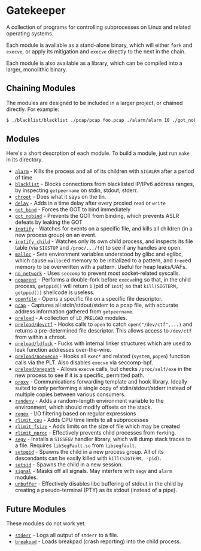 # Gatekeeper

A collection of programs for controlling subprocesses on Linux and related operating systems.

Each module is available as a stand-alone binary, which will either `fork` and `execve`, or apply its mitigation and `execve` directly to the next in the chain.

Each module is also available as a library, which can be compiled into a larger, monolithic binary.

## Chaining Modules

The modules are designed to be included in a larger project, or chained directly.  For example:

```sh
$ ./blacklist/blacklist ./pcap/pcap foo.pcap ./alarm/alarm 10 ./got_nobind/got_nobind ./malloc/malloc ./no_network/no_network ./randenv/randenv ./rlimit_cpu/rlimit_cpu 5 ./rlimit_fsize/rlimit_fsize 0 ./rlimit_nproc/rlimit_nproc 0 ./segv/segv MYSEGV ./setpgid/setpgid ./setsid/setsid sh
```

## Modules

Here's a short descrption of each module.  To build a module, just run `make` in its directory.

- [`alarm`](alarm/README.md) - Kills the process and all of its children with `SIGALRM` after a period of time
- [`blacklist`](blacklist/README.md) - Blocks connections from blacklisted IP/IPv6 address ranges, by inspecting `getpeername` on stdin, stdout, stderr.
- [`chroot`](chroot/README.md) - Does what it says on the tin.
- [`delay`](delay/README.md) - Adds in a time delay after every proxied `read` or `write`
- [`got_bind`](got_bind/README.md) - Forces the GOT to bind immediately
- [`got_nobind`](got_nobind/README.md) - Prevents the GOT from binding, which prevents ASLR defeats by leaking the GOT
- [`inotify`](inotify/README.md) - Watches for events on a specific file, and kills all children (in a new process group) on an event.
- [`inotify_child`](inotify_child/README.md) - Watches only its own child process, and inspects its file table (via `SIGSTOP` and `/proc/.../fd`) to see if any handles are open.
- [`malloc`](malloc/README.md) - Sets environment variables understood by glibc and eglibc, which cause `malloc`ed memory to be initialized to a pattern, and `free`ed memory to be overwritten with a pattern.  Useful for heap leaks/UAFs.
- [`no_network`](no_network/README.md) - Uses `seccomp` to prevent most socket-related syscalls.
- [`noparent`](noparent/README.md) - Performs a double-fork before `execve`ing so that, in the child process, `getppid()` will return `1` (pid of `init`) so that `kill(SIGTERM, getppid())` shellcode is useless.
- [`openfile`](openfile/README.md) - Opens a specific file on a specific file descriptor.
- [`pcap`](pcap/README.md) - Captures all stdin/stdout/stderr to a pcap file, with accurate address information gathered from `getpeername`.
- [`preload`](preload/README.md) - A collection of `LD_PRELOAD` modules.
- [`preload/devctf`](preload/devctf/README.md) - Hooks calls to `open` to catch `open("/dev/ctf",...)` and returns a pre-determined file descriptor.  This allows access to `/dev/ctf` from within a chroot.
- [`preload/ldfuck`](preload/ldfuck/README.md) - Fucks with internal linker structures which are used to leak function addresses over-the-wire.
- [`preload/noexecve`](preload/noexecve/README.md) - Hooks all `exec*` and related (`system`, `popen`) function calls via the PLT.  Also disables `execve` via seccomp-bpf.
- [`preload/onepath`](preload/onepath/README.md) - Allows `execve` calls, but checks `/proc/self/exe` in the new process to see if it is a specific, permitted path.
- [`proxy`](proxy/README.md) - Communications forwarding template and hook library.  Ideally suited to only performing a single copy of stdin/stdout/stderr instead of multiple copies between various consumers.
- [`randenv`](randenv/README.md) - Adds a random-length environment variable to the environment, which should modify offsets on the stack.
- [`regex`](regex/README.md) - I/O filtering based on regular expressions
- [`rlimit_cpu`](rlimit_cpu/README.md) - Adds CPU time limits to all subprocesses
- [`rlimit_fsize`](rlimit_fsize/README.md) - Adds limits on the size of file which may be created
- [`rlimit_nproc`](rlimit_nproc/README.md) - Effectively prevents child processes from `fork`ing.
- [`segv`](segv/README.md) - Installs a `SIGSEGV` handler library, which will dump stack traces to a file.  Requires `libSegFault.so` from `libsegfault`.
- [`setpgid`](setpgid/README.md) - Spawns the child in a new process group.  All of its descendants can be easily killed with `kill(SIGTERM, -pid)`.
- [`setsid`](setsid/README.md) - Spawns the child in a new session.
- [`signal`](signal/README.md) - Masks off all signals.  May interfere with `segv` and `alarm` modules.
- [`unbuffer`](unbuffer/README.md) - Effectively disables libc buffering of stdout in the child by creating a pseudo-terminal (PTY) as its stdout (instead of a pipe).

## Future Modules

These modules do not work yet.

- [`stderr`](stderr/README.md) - Logs all output of `stderr` to a file.
- [`breakpad`](breakpad/README.md) - Loads breakpad (crash reporting) into the child process.
